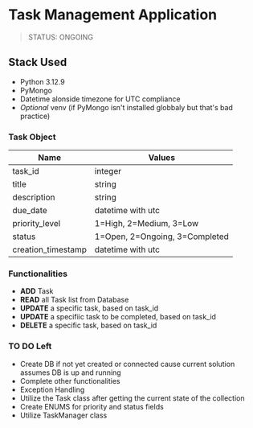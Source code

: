 # Task Management Application

> STATUS: ONGOING

## Stack Used

- Python 3.12.9
- PyMongo
- Datetime alonside timezone for UTC compliance
- _Optional_ venv (if PyMongo isn't installed globbaly but that's bad practice)

### Task Object

| Name               | Values                         |
| ------------------ | ------------------------------ |
| task_id            | integer                        |
| title              | string                         |
| description        | string                         |
| due_date           | datetime with utc              |
| priority_level     | 1=High, 2=Medium, 3=Low        |
| status             | 1=Open, 2=Ongoing, 3=Completed |
| creation_timestamp | datetime with utc              |

### Functionalities

- **ADD** Task
- **READ** all Task list from Database
- **UPDATE** a specific task, based on task_id
- **UPDATE** a specifiic task to be completed, based on task_id
- **DELETE** a specific task, based on task_id

### TO DO Left

- Create DB if not yet created or connected cause current solution assumes DB is up and running
- Complete other functionalities
- Exception Handling
- Utilize the Task class after getting the current state of the collection
- Create ENUMS for priority and status fields
- Utilize TaskManager class
